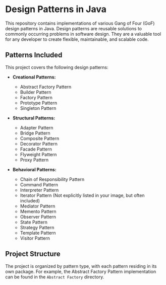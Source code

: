# Design Patterns in Java

This repository contains implementations of various Gang of Four (GoF) design patterns in Java.  Design patterns are reusable solutions to commonly occurring problems in software design.  They are a valuable tool for any developer to create flexible, maintainable, and scalable code.

## Patterns Included

This project covers the following design patterns:

* **Creational Patterns:**
    * Abstract Factory Pattern
    * Builder Pattern
    * Factory Pattern
    * Prototype Pattern
    * Singleton Pattern

* **Structural Patterns:**
    * Adapter Pattern
    * Bridge Pattern
    * Composite Pattern
    * Decorator Pattern
    * Facade Pattern
    * Flyweight Pattern
    * Proxy Pattern

* **Behavioral Patterns:**
    * Chain of Responsibility Pattern
    * Command Pattern
    * Interpreter Pattern
    * Iterator Pattern (Not explicitly listed in your image, but often included)
    * Mediator Pattern
    * Memento Pattern
    * Observer Pattern
    * State Pattern
    * Strategy Pattern
    * Template Pattern
    * Visitor Pattern

## Project Structure

The project is organized by pattern type, with each pattern residing in its own package.  For example, the Abstract Factory Pattern implementation can be found in the `Abstract Factory` directory.